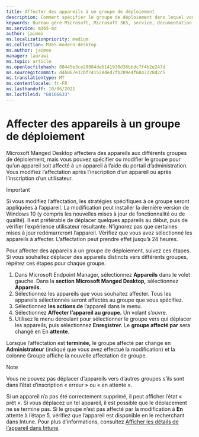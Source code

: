 ```yaml
---
title: Affecter des appareils à un groupe de déploiement
description: Comment spécifier le groupe de déploiement dans lequel vous souhaitez que les appareils soient connectés
keywords: Bureau géré Microsoft, Microsoft 365, service, documentation
ms.service: m365-md
author: jaimeo
ms.localizationpriority: medium
ms.collection: M365-modern-desktop
ms.author: jaimeo
manager: laurawi
ms.topic: article
ms.openlocfilehash: 88445e3ce29084de6141930d36bbdc7f4b2e247d
ms.sourcegitcommit: d4b867e37bf741528ded7fb289e4f6847228d2c5
ms.translationtype: MT
ms.contentlocale: fr-FR
ms.lasthandoff: 10/06/2021
ms.locfileid: "60166633"
---
```

# <a name="assign-devices-to-a-deployment-group"></a>Affecter des appareils à un groupe de déploiement

Microsoft Manged Desktop affectera des appareils aux différents groupes de déploiement, mais vous pouvez spécifier ou modifier le groupe pour qu’un appareil soit affecté à un appareil à l’aide du portail d’administration. Vous modifiez l’affectation après l’inscription d’un appareil ou après l’inscription d’un utilisateur.

> [!IMPORTANT]
> Si vous modifiez l’affectation, les stratégies spécifiques à ce groupe seront appliquées à l’appareil. La modification peut installer la dernière version de Windows 10 (y compris les nouvelles mises à jour de fonctionnalité ou de qualité). Il est préférable de déplacer quelques appareils au début, puis de vérifier l’expérience utilisateur résultante. N’ignorez pas que certaines mises à jour redémarreront l’appareil. Vérifiez que vous avez sélectionné les appareils à affecter. L’affectation peut prendre effet jusqu’à 24 heures.

Pour affecter des appareils à un groupe de déploiement, suivez ces étapes. Si vous souhaitez déplacer des appareils distincts vers différents groupes, répétez ces étapes pour chaque groupe.

1. Dans Microsoft Endpoint Manager, sélectionnez **Appareils** dans le volet gauche. Dans la **section Microsoft Manged Desktop,** sélectionnez **Appareils.**
2. Sélectionnez les appareils que vous souhaitez affecter. Tous les appareils sélectionnés seront affectés au groupe que vous spécifiez.
3. Sélectionnez **les actions de** l’appareil dans le menu.
4. Sélectionnez **Affecter l’appareil au groupe.** Un volant s’ouvre.
5. Utilisez le menu déroulant pour sélectionner le groupe vers qui déplacer les appareils, puis sélectionnez **Enregistrer.** Le **groupe affecté par** sera changé en En **attente**.

Lorsque l’affectation est **terminée,** le groupe affecté par change en  **Administrateur** (indiqué que vous avez effectué la modification) et la colonne Groupe affiche la nouvelle affectation de groupe.

> [!NOTE]
> Vous ne pouvez pas déplacer d’appareils vers d’autres groupes s’ils sont dans l’état d’inscription « erreur » ou « en attente ».
>
>Si un appareil n’a pas été correctement supprimé, il peut afficher l’état « prêt ». Si vous déplacez un tel appareil, il est possible que le déplacement ne se termine pas. Si le groupe  n’est pas affecté par la modification à **En** attente à l’étape 5, vérifiez que l’appareil est disponible en le recherchant dans Intune. Pour plus d’informations, consultez [Afficher les détails de l’appareil dans Intune](/mem/intune/remote-actions/device-inventory).
